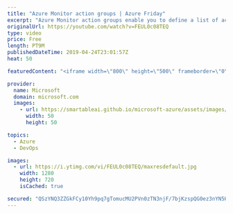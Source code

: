 ```yaml
---
title: "Azure Monitor action groups | Azure Friday"
excerpt: "Azure Monitor action groups enable you to define a list of actions to execute when an alert is triggered. In this episode, we demonstrate how to configure a Service Health alert to use an action group. [00:50] Demo Start   Create and manage action groups in the Azure portal https://aka.ms/azfr/537/01"
originalUrl: https://youtube.com/watch?v=FEUL0c08TEQ
type: video
price: Free
length: PT9M
publishedDateTime: 2019-04-24T23:01:57Z
heat: 50

featuredContent: "<iframe width=\"800\" height=\"500\" frameborder=\"0\" src=\"https://www.youtube.com/embed/FEUL0c08TEQ\" allow=\"accelerometer; autoplay; encrypted-media; gyroscope; picture-in-picture\" allowfullscreen></iframe>"

provider:
  name: Microsoft
  domain: microsoft.com
  images:
    - url: https://smartableai.github.io/microsoft-azure/assets/images/organizations/microsoft.com-50x50.jpg
      width: 50
      height: 50

topics:
  - Azure
  - DevOps

images:
  - url: https://i.ytimg.com/vi/FEUL0c08TEQ/maxresdefault.jpg
    width: 1280
    height: 720
    isCached: true

secured: "QSzYNQ3ZZGkFCy10Yh9pq7gTomucMU2PVn0zTN3njF/7bjKzspQG0ez3nYN5HJgSIXsz9odWEEii/zrTvcwNdM+7sJEM9LohvdcpCjmSXm/3Y2bv9dg1iiyfeyHMEyHVdsKrek2ivHFEbe8X1kToGtJaAaKdk6Kt0MM1ceKb0YkrIyaRwra4V09OY7KO1Mu3yFAymj5JQwAlnWDyJCQZngz0TwwwjGLZZR7PDFgCfF724wQTQ+8RzxRQtKtCLG5aWqY1obkGYgBTtbJrXe7NI38xr4bgryvUkWlM2tnBsUibw8Rmm5jwrh3YYdQXP/OcIDVJxbF4tMmKFYcWDozsg68JsaZjF4SZ/BJXH2f+UlgmJrMl4fzBPUdv544zW7dG6oE6IS4e173+wCqODercNF2guDjBBJv3PU9fYmFIQN0=;qOOvais5VddSidI36pfEsQ=="
---
```


